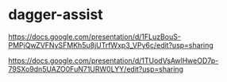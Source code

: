 # dagger-assist

https://docs.google.com/presentation/d/1FLuzBouS-PMPjQwZVFNySFMKh5u8jUTrfWxp3_VPy6c/edit?usp=sharing

https://docs.google.com/presentation/d/1TUodVsAwlHweOD7p-79SXo9dn5UAZO0FuN71URW0LYY/edit?usp=sharing
